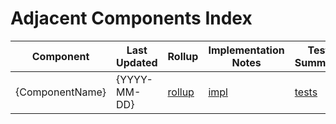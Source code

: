 # Adjacent Components Index

| Component | Last Updated | Rollup | Implementation Notes | Test Summary | Tech Debt |
|-----------|--------------|--------|--------------------|--------------|-----------|
| {ComponentName} | {YYYY-MM-DD} | [rollup](/docs/summaries/rollups/{component}_rollup.md) | [impl](/docs/knowledge/IMPL_NOTES/{component}/IMPL.md) | [tests](/docs/knowledge/TEST_SUMMARIES/{component}/TESTS.md) | [debt](/docs/knowledge/TECH_DEBT/{component}/DEBT.md) |